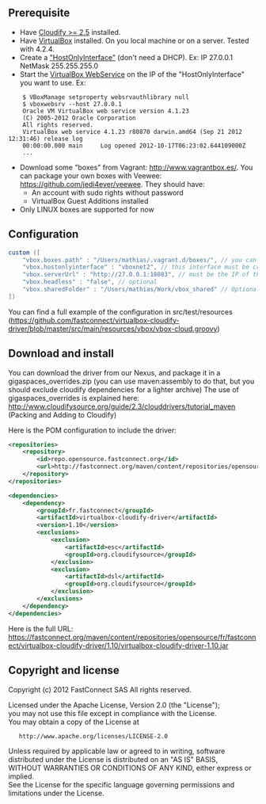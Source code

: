 Prerequisite
------------

* Have [Cloudify >= 2.5](http://www.gigaspaces.com/cloudify-open-paas-stack) installed.
* Have [VirtualBox](https://www.virtualbox.org/) installed. On you local machine or on a server. Tested with 4.2.4.
* Create a ["HostOnlyInterface"](https://www.virtualbox.org/manual/ch06.html#network_hostonly) (don't need a DHCP). Ex: IP 27.0.0.1 NetMask 255.255.255.0
* Start the [VirtualBox WebService](http://download.virtualbox.org/virtualbox/SDKRef.pdf) on the IP of the "HostOnlyInterface" you want to use. Ex:
```
	$ VBoxManage setproperty websrvauthlibrary null
	$ vboxwebsrv --host 27.0.0.1
	Oracle VM VirtualBox web service version 4.1.23
	(C) 2005-2012 Oracle Corporation
	All rights reserved.
	VirtualBox web service 4.1.23 r80870 darwin.amd64 (Sep 21 2012 12:31:46) release log
	00:00:00.000 main     Log opened 2012-10-17T06:23:02.644109000Z
	...
```

* Download some "boxes" from Vagrant: http://www.vagrantbox.es/. You can package your own boxes with Veewee: https://github.com/jedi4ever/veewee. They should have:
   * An account with sudo rights without password
   * VirtualBox Guest Additions installed
* Only LINUX boxes are supported for now

Configuration
-------------

```groovy
custom ([
    "vbox.boxes.path" : "/Users/mathias/.vagrant.d/boxes/", // you can download on http://www.vagrantbox.es/
    "vbox.hostonlyinterface" : "vboxnet2", // this interface must be created manually
    "vbox.serverUrl" : "http://27.0.0.1:18083", // must be the IP of the vboxnet2 interface
    "vbox.headless" : "false", // optional
    "vbox.sharedFolder" : "/Users/mathias/Work/vbox_shared" // Optional, to mount a shared folder between VMs
])
```

You can find a full example of the configuration in src/test/resources (https://github.com/fastconnect/virtualbox-cloudify-driver/blob/master/src/main/resources/vbox/vbox-cloud.groovy)

Download and install
--------------------
You can download the driver from our Nexus, and package it in a gigaspaces_overrides.zip (you can use maven:assembly to do that, but you should exclude cloudify dependencies for a lighter archive)
The use of gigaspaces_overrides is explained here: http://www.cloudifysource.org/guide/2.3/clouddrivers/tutorial_maven (Packing and Adding to Cloudify)

Here is the POM configuration to include the driver:
```xml
<repositories>
	<repository>
		<id>repo.opensource.fastconnect.org</id>
		<url>http://fastconnect.org/maven/content/repositories/opensource</url>
	</repository>
</repositories>

<dependencies>
	<dependency>
		<groupId>fr.fastconnect</groupId>
		<artifactId>virtualbox-cloudify-driver</artifactId>
		<version>1.10</version>
		<exclusions>
			<exclusion>
				<artifactId>esc</artifactId>
				<groupId>org.cloudifysource</groupId>
			</exclusion>
			<exclusion>
				<artifactId>dsl</artifactId>
				<groupId>org.cloudifysource</groupId>
			</exclusion>
		</exclusions>
	</dependency>
</dependencies>
```

Here is the full URL: https://fastconnect.org/maven/content/repositories/opensource/fr/fastconnect/virtualbox-cloudify-driver/1.10/virtualbox-cloudify-driver-1.10.jar


Copyright and license
----------------------
Copyright (c) 2012 FastConnect SAS All rights reserved.

Licensed under the Apache License, Version 2.0 (the "License");<br/>
you may not use this file except in compliance with the License.<br/>
You may obtain a copy of the License at 

       http://www.apache.org/licenses/LICENSE-2.0
	   
Unless required by applicable law or agreed to in writing, software<br/>
distributed under the License is distributed on an "AS IS" BASIS,<br/>
WITHOUT WARRANTIES OR CONDITIONS OF ANY KIND, either express or implied.<br/>
See the License for the specific language governing permissions and<br/>
limitations under the License.
